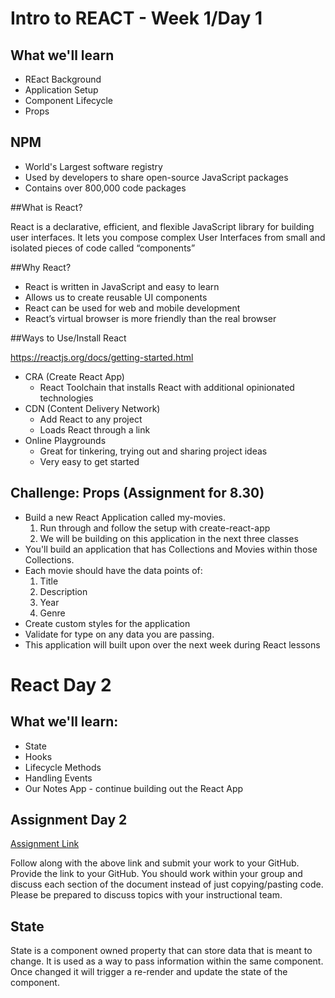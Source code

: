 # Intro to REACT - Week 1/Day 1

## What we'll learn
* REact Background
* Application Setup
* Component Lifecycle
* Props

## NPM
* World's Largest software registry
* Used by developers to share open-source JavaScript packages 
* Contains over 800,000 code packages


##What is React?

React is a declarative, efficient, and flexible JavaScript library for building user interfaces. It lets you compose complex User Interfaces from small and isolated pieces of code called “components”

##Why React?

* React is written in JavaScript and easy to learn
* Allows us to create reusable UI components
* React can be used for web and mobile development
* React’s virtual browser is more friendly than the real browser

##Ways to Use/Install React

https://reactjs.org/docs/getting-started.html

* CRA (Create React App)
	* React Toolchain that installs React with additional opinionated technologies
* CDN (Content Delivery Network)
	* 	Add React to any project
	* 	Loads React through a link
* Online Playgrounds
	* Great for tinkering, trying out and sharing project ideas
	* Very easy to get started


## Challenge: Props (Assignment for 8.30)

* Build a new React Application called my-movies. 
	1. Run through and follow the setup with create-react-app
	1. We will be building on this application in the next three classes
* You'll build an application that has Collections and Movies within those Collections. 
* Each movie should have the data points of:
	1. 	Title
	1. 	Description
	1. 	Year
	1. 	Genre
* Create custom styles for the application
* Validate for type on any data you are passing.
* This application will built upon over the next week during React lessons


# React Day 2
## What we'll learn:

* State
* Hooks
* Lifecycle Methods
* Handling Events
* Our Notes App - continue building out the React App


## Assignment Day 2
[Assignment Link](https://jscomplete.com/learn/complete-intro-react)

Follow along with the above link and submit your work to your GitHub. Provide the link to your GitHub.  You should work within your group and discuss each section of the document instead of just copying/pasting code.  Please be prepared to discuss topics with your instructional team. 


## State
State is a component owned property that can store data that is meant to change. It is used as a way to pass information within the same component. Once changed it will trigger a re-render and update the state of the component.


